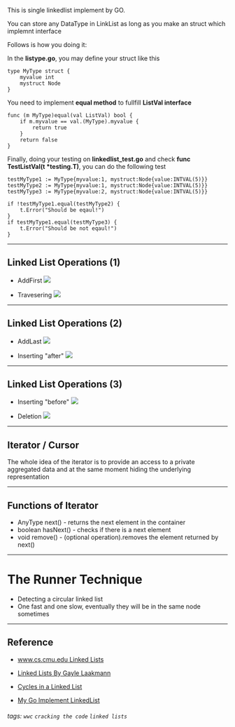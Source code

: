 This is single linkedlist implement by GO.

You can store any DataType in LinkList as long as you make an struct which implemnt interface

Follows is how you doing it:

In the **listype.go**, you may define your struct like this

```
type MyType struct {
	myvalue int
	mystruct Node
}
```

You need to implement **equal method** to fullfill **ListVal interface**

```
func (m MyType)equal(val ListVal) bool {
	if m.myvalue == val.(MyType).myvalue {
		return true
	}
	return false
}
```

Finally, doing your testing on **linkedlist_test.go** and check **func TestListVal(t *testing.T)**, you can do the following test

```
testMyType1 := MyType{myvalue:1, mystruct:Node{value:INTVAL(5)}}
testMyType2 := MyType{myvalue:1, mystruct:Node{value:INTVAL(5)}}
testMyType3 := MyType{myvalue:2, mystruct:Node{value:INTVAL(5)}}

if !testMyType1.equal(testMyType2) {
    t.Error("Should be eqaul!")
}
if testMyType1.equal(testMyType3) {
    t.Error("Should be not eqaul!")
}
````

-----------------------


## Linked List Operations (1)
+ AddFirst
![](https://i.imgur.com/0oqFQEB.jpg)

+ Travesering
![](https://i.imgur.com/jl1hDvn.jpg)

----

## Linked List Operations (2)

+ AddLast
![](https://i.imgur.com/szOdYyY.jpg)

+ Inserting "after"
![](https://i.imgur.com/IvWdSZi.jpg)

----

## Linked List Operations (3)

+ Inserting "before"
![](https://i.imgur.com/1ZHlWb1.jpg)

+ Deletion
![](https://i.imgur.com/D17PUdk.jpg)

---

## Iterator / Cursor

The whole idea of the iterator is to provide an access to a private aggregated data and at the same moment hiding the underlying representation

----

## Functions of Iterator
+ AnyType next() - returns the next element in the container
+ boolean hasNext() - checks if there is a next element
+ void remove() - (optional operation).removes the element returned by next()

---

# The Runner Technique
+ Detecting a circular linked list
+ One fast and one slow, eventually they will be in the same node sometimes

---

## Reference

+ [www.cs.cmu.edu Linked Lists](https://www.cs.cmu.edu/~adamchik/15-121/lectures/Linked%20Lists/linked%20lists.html)

+ [Linked Lists By Gayle Laakmann ](https://www.youtube.com/watch?v=njTh_OwMljA)

+ [Cycles in a Linked List](https://www.youtube.com/watch?v=MFOAbpfrJ8g)

+ [My Go Implement LinkedList]()

###### tags: `wwc` `cracking the code` `linked lists`